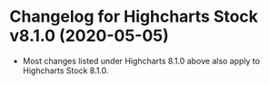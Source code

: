 # Changelog for Highcharts Stock v8.1.0 (2020-05-05)

- Most changes listed under Highcharts 8.1.0 above also apply to Highcharts Stock 8.1.0.
